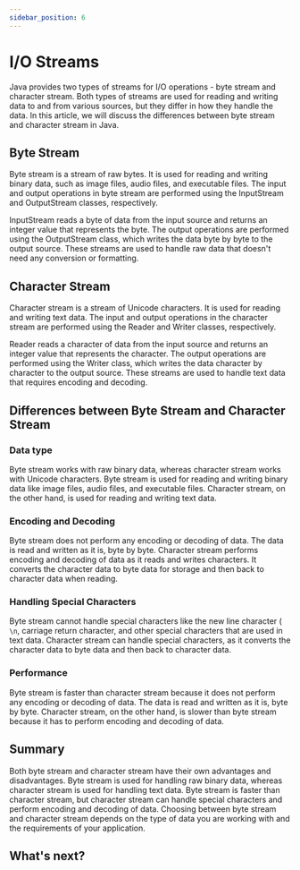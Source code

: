 ```yaml
---
sidebar_position: 6
---
```


# I/O Streams

Java provides two types of streams for I/O operations - byte stream and character stream. Both types of streams are used for reading and writing data to and from various sources, but they differ in how they handle the data. In this article, we will discuss the differences between byte stream and character stream in Java.

## Byte Stream

Byte stream is a stream of raw bytes. It is used for reading and writing binary data, such as image files, audio files, and executable files. The input and output operations in byte stream are performed using the InputStream and OutputStream classes, respectively.

InputStream reads a byte of data from the input source and returns an integer value that represents the byte. The output operations are performed using the OutputStream class, which writes the data byte by byte to the output source. These streams are used to handle raw data that doesn't need any conversion or formatting.

## Character Stream

Character stream is a stream of Unicode characters. It is used for reading and writing text data. The input and output operations in the character stream are performed using the Reader and Writer classes, respectively.

Reader reads a character of data from the input source and returns an integer value that represents the character. The output operations are performed using the Writer class, which writes the data character by character to the output source. These streams are used to handle text data that requires encoding and decoding.

## Differences between Byte Stream and Character Stream

### Data type

Byte stream works with raw binary data, whereas character stream works with Unicode characters. Byte stream is used for reading and writing binary data like image files, audio files, and executable files. Character stream, on the other hand, is used for reading and writing text data.

### Encoding and Decoding

Byte stream does not perform any encoding or decoding of data. The data is read and written as it is, byte by byte. Character stream performs encoding and decoding of data as it reads and writes characters. It converts the character data to byte data for storage and then back to character data when reading.

### Handling Special Characters

Byte stream cannot handle special characters like the new line character ( `\n`, carriage return character, and other special characters that are used in text data. Character stream can handle special characters, as it converts the character data to byte data and then back to character data.

### Performance

Byte stream is faster than character stream because it does not perform any encoding or decoding of data. The data is read and written as it is, byte by byte. Character stream, on the other hand, is slower than byte stream because it has to perform encoding and decoding of data.

## Summary

Both byte stream and character stream have their own advantages and disadvantages. Byte stream is used for handling raw binary data, whereas character stream is used for handling text data. Byte stream is faster than character stream, but character stream can handle special characters and perform encoding and decoding of data. Choosing between byte stream and character stream depends on the type of data you are working with and the requirements of your application.

## What's next?
